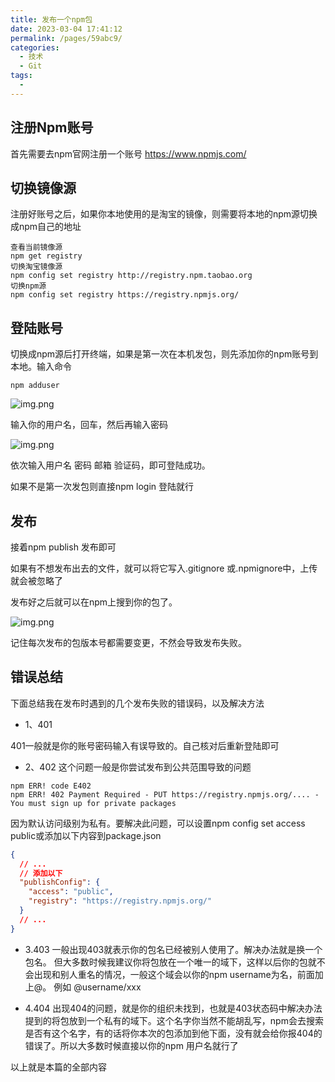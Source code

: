 ```yaml
---
title: 发布一个npm包
date: 2023-03-04 17:41:12
permalink: /pages/59abc9/
categories:
  - 技术
  - Git
tags:
  - 
---
```

## 注册Npm账号
首先需要去npm官网注册一个账号
https://www.npmjs.com/

## 切换镜像源

注册好账号之后，如果你本地使用的是淘宝的镜像，则需要将本地的npm源切换成npm自己的地址

```shell
查看当前镜像源
npm get registry
切换淘宝镜像源
npm config set registry http://registry.npm.taobao.org
切换npm源
npm config set registry https://registry.npmjs.org/
```

## 登陆账号
切换成npm源后打开终端，如果是第一次在本机发包，则先添加你的npm账号到本地。输入命令

```shell
npm adduser
```
![img.png](https://pic.imgdb.cn/item/64031276f144a01007943041.jpg)

输入你的用户名，回车，然后再输入密码

![img.png](https://pic.imgdb.cn/item/640312a7f144a0100794737b.jpg)

依次输入用户名 密码 邮箱 验证码，即可登陆成功。

如果不是第一次发包则直接npm login 登陆就行

## 发布
接着npm publish 发布即可

如果有不想发布出去的文件，就可以将它写入.gitignore 或.npmignore中，上传就会被忽略了

发布好之后就可以在npm上搜到你的包了。

![img.png](https://pic.imgdb.cn/item/640312caf144a0100794a43b.jpg)

记住每次发布的包版本号都需要变更，不然会导致发布失败。

## 错误总结

下面总结我在发布时遇到的几个发布失败的错误码，以及解决方法

- 1、401

401一般就是你的账号密码输入有误导致的。自己核对后重新登陆即可

- 2、402
这个问题一般是你尝试发布到公共范围导致的问题
```shell
npm ERR! code E402
npm ERR! 402 Payment Required - PUT https://registry.npmjs.org/.... - You must sign up for private packages
```
因为默认访问级别为私有。要解决此问题，可以设置npm config set access public或添加以下内容到package.json

```json
{
  // ...
  // 添加以下
  "publishConfig": {
    "access": "public",
    "registry": "https://registry.npmjs.org/"
  }
  // ...
}
```

- 3.403
一般出现403就表示你的包名已经被别人使用了。解决办法就是换一个包名。
但大多数时候我建议你将包放在一个唯一的域下，这样以后你的包就不会出现和别人重名的情况，一般这个域会以你的npm username为名，前面加上@。
例如 @username/xxx

- 4.404
出现404的问题，就是你的组织未找到，也就是403状态码中解决办法提到的将包放到一个私有的域下。这个名字你当然不能胡乱写，npm会去搜索是否有这个名字，有的话将你本次的包添加到他下面，没有就会给你报404的错误了。所以大多数时候直接以你的npm 用户名就行了

以上就是本篇的全部内容
